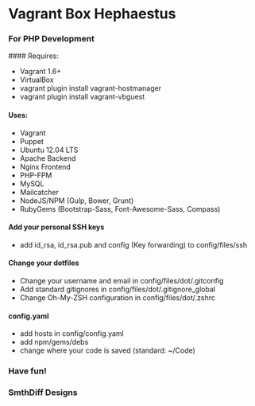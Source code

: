 # Vagrant Box Hephaestus
### For PHP Development

#### Requires:
* Vagrant 1.6+
* VirtualBox
* vagrant plugin install vagrant-hostmanager
* vagrant plugin install vagrant-vbguest

#### Uses:
* Vagrant
* Puppet
* Ubuntu 12.04 LTS
* Apache Backend
* Nginx Frontend
* PHP-FPM
* MySQL
* Mailcatcher
* NodeJS/NPM (Gulp, Bower, Grunt)
* RubyGems (Bootstrap-Sass, Font-Awesome-Sass, Compass)

#### Add your personal SSH keys
* add id_rsa, id_rsa.pub and config (Key forwarding) to config/files/ssh

#### Change your dotfiles
* Change your username and email in config/files/dot/.gitconfig
* Add standard gitignores in config/files/dot/.gitignore_global
* Change Oh-My-ZSH configuration in config/files/dot/.zshrc

#### config.yaml
* add hosts in config/config.yaml
* add npm/gems/debs
* change where your code is saved (standard: ~/Code)

### Have fun!

### SmthDiff Designs